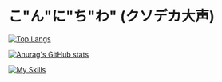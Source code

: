 # こ"ん"に"ち"わ" (クソデカ大声)

[![Top Langs](https://github-readme-stats.vercel.app/api/top-langs/?username=sauhits&layout=compact&theme=highcontrast)](https://github.com/anuraghazra/github-readme-stats)

[![Anurag's GitHub stats](https://github-readme-stats.vercel.app/api?username=sauhits&theme=highcontrast&show_icons=true)](https://github.com/anuraghazra/github-readme-stats)

[![My Skills](https://skillicons.dev/icons?i=java,html,css)](https://skillicons.dev)
